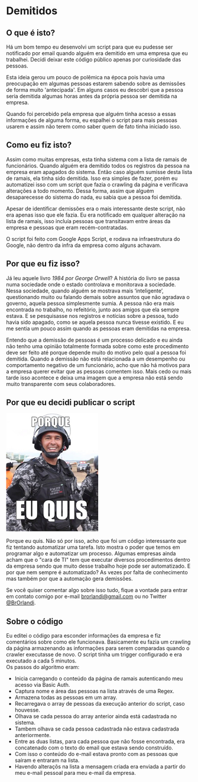 # Demitidos

## O que é isto?

Há um bom tempo eu desenvolvi um script para que eu pudesse ser notificado por email quando alguém era demitido em uma empresa que eu trabalhei. Decidi deixar este código público apenas por curiosidade das pessoas.

Esta ideia gerou um pouco de polêmica na época pois havia uma preocupação em algumas pessoas estarem sabendo sobre as demissões de forma muito 'antecipada'. Em alguns casos eu descobri que a pessoa seria demitida algumas horas antes da própria pessoa ser demitida na empresa.

Quando foi percebido pela empresa que alguém tinha acesso a essas informações de alguma forma, eu espalhei o script para mais pessoas usarem e assim não terem como saber quem de fato tinha iniciado isso.

## Como eu fiz isto?

Assim como muitas empresas, esta tinha sistema com a lista de ramais de funcionários. Quando alguém era demitido todos os registros da pessoa na empresa eram apagados do sistema. Então caso alguém sumisse desta lista de ramais, ela tinha sido demitida. Isso era simples de fazer, porém eu automatizei isso com um script que fazia o crawling da página e verificava alterações a todo momento. Dessa forma, assim que alguém desaparecesse do sistema do nada, eu sabia que a pessoa foi demitida.

Apesar de identificar demissões era o mais interessante deste script, não era apenas isso que ele fazia. Eu era notificado em qualquer alteração na lista de ramais, isso incluía pessoas que transitavam entre áreas da empresa e pessoas que eram recém-contratadas.

O script foi feito com Google Apps Script, e rodava na infraestrutura do Google, não dentro da infra da empresa como alguns achavam.

## Por que eu fiz isso?

Já leu aquele livro *1984 por George Orwell*? A história do livro se passa numa sociedade onde o estado controlava e monitorava a sociedade. Nessa sociedade, quando alguém se mostrava mais ‘inteligente’, questionando muito ou falando demais sobre assuntos que não agradava o governo, aquela pessoa simplesmente sumia. A pessoa não era mais encontrada no trabalho, no refeitório, junto aos amigos que ela sempre estava. E se pesquisasse nos registros e notícias sobre a pessoa, tudo havia sido apagado, como se aquela pessoa nunca tivesse existido. E eu me sentia um pouco assim quando as pessoas eram demitidas na empresa.

Entendo que a demissão de pessoas é um processo delicado e eu ainda não tenho uma opinião totalmente formada sobre como este procedimento deve ser feito até porque depende muito do motivo pelo qual a pessoa foi demitida. Quando a demissão não está relacionada a um desempenho ou comportamento negativo de um funcionário, acho que não há motivos para a empresa querer evitar que as pessoas comentem isso. Mais cedo ou mais tarde isso acontece e deixa uma imagem que a empresa não está sendo muito transparente com seus colaboradores.

## Por que eu decidi publicar o script

![Meme do capitão Bruno com texto escrito "porque eu quis"](./capbruno.jpg)

Porque eu quis. Não só por isso, acho que foi um código interessante que fiz tentando automatizar uma tarefa. Isto mostra o poder que temos em programar algo e automatizar um processo. Algumas empresas ainda acham que o "cara de TI" tem que executar diversos procedimentos dentro da empresa sendo que muito desse trabalho hoje pode ser automatizado. E por que nem sempre é automatizado? As vezes por falta de conhecimento mas também por que a automação gera demissões.

Se você quiser comentar algo sobre isso tudo, fique a vontade para entrar em contato comigo por e-mail [brorlandi@gmail.com](mailto:brorlandi@gmail.com) ou no Twitter [@BrOrlandi](https://twitter.com/BrOrlandi).

## Sobre o código

Eu editei o código para esconder informações da empresa e fiz comentários sobre como ele funcionava. Basicamente eu fazia um crawling da página armazenando as informações para serem comparadas quando o crawler executasse de novo. O script tinha um trigger configurado e era executado a cada 5 minutos.  
Os passos do algoritmo eram:

* Inicia carregando o conteúdo da página de ramais autenticando meu acesso via Basic Auth.
* Captura nome e área das pessoas na lista através de uma Regex.
* Armazena todas as pessoas em um array.
* Recarregava o array de pessoas da execução anterior do script, caso houvesse.
* Olhava se cada pessoa do array anterior ainda está cadastrada no sistema.
* Tambem olhava se cada pessoa cadastrada não estava cadastrada anteriormente.
* Entre as duas listas, para cada pessoa que não fosse encontrada, era concatenado com o texto do email que estava sendo construído.
* Com isso o conteúdo do e-mail estava pronto com as pessoas que saíram e entraram na lista.
* Havendo alteraçõs na lista a mensagem criada era enviada a partir do meu e-mail pessoal para meu e-mail da empresa.
